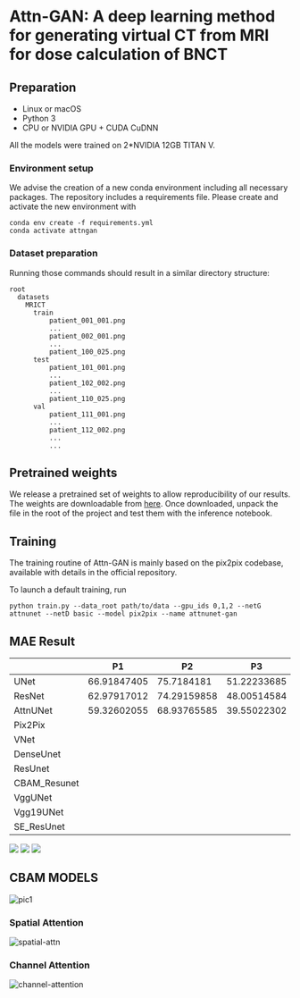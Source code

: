 # Attn-GAN: A deep learning method for generating virtual CT from MRI for dose calculation of BNCT



## Preparation

- Linux or macOS
- Python 3
- CPU or NVIDIA GPU + CUDA CuDNN

All the models were trained on 2\*NVIDIA 12GB TITAN V.



### Environment setup

We advise the creation of a new conda environment including all necessary packages. The repository includes a requirements file. Please create and activate the new environment with

```
conda env create -f requirements.yml
conda activate attngan
```



### Dataset preparation

Running those commands should result in a similar directory structure:

```
root
  datasets
    MRICT
      train
          patient_001_001.png
          ...
          patient_002_001.png
          ...
		  patient_100_025.png
      test
      	  patient_101_001.png
      	  ...
          patient_102_002.png
          ...
		  patient_110_025.png
      val
          patient_111_001.png
          ...
          patient_112_002.png
          ...
          ...
```



## Pretrained weights

We release a pretrained set of weights to allow reproducibility of our results. The weights are downloadable from [here](). Once downloaded, unpack the file in the root of the project and test them with the inference notebook.



## Training

The training routine of Attn-GAN is mainly based on the pix2pix codebase, available with details in the official repository.

To launch a default training, run

```shell
python train.py --data_root path/to/data --gpu_ids 0,1,2 --netG attnunet --netD basic --model pix2pix --name attnunet-gan
```



## MAE Result
|              | P1          | P2          | P3          | P4   | P5   | P6   | P7   | P8   | P9   | P10  |
| ------------ | ----------- | ----------- | ----------- | ---- | ---- | ---- | ---- | ---- | ---- | ---- |
| UNet         | 66.91847405 | 75.7184181  | 51.22233685 |      |      |      |      |      |      |      |
| ResNet       | 62.97917012 | 74.29159858 | 48.00514584 |      |      |      |      |      |      |      |
| AttnUNet     | 59.32602055 | 68.93765585 | 39.55022302 |      |      |      |      |      |      |      |
| Pix2Pix      |             |             |             |      |      |      |      |      |      |      |
| VNet         |             |             |             |      |      |      |      |      |      |      |
| DenseUnet    |             |             |             |      |      |      |      |      |      |      |
| ResUnet      |             |             |             |      |      |      |      |      |      |      |
| CBAM_Resunet |             |             |             |      |      |      |      |      |      |      |
| VggUNet      |             |             |             |      |      |      |      |      |      |      |
| Vgg19UNet    |             |             |             |      |      |      |      |      |      |      |
| SE_ResUnet   |             |             |             |      |      |      |      |      |      |      |

![](https://shengbucket.oss-cn-hangzhou.aliyuncs.com/pics/L2bHi.jpg)
![](https://shengbucket.oss-cn-hangzhou.aliyuncs.com/pics/BLtPk.jpg)
![](https://shengbucket.oss-cn-hangzhou.aliyuncs.com/pics/BmDPs.jpg)





## CBAM MODELS

![pic1](https://shengbucket.oss-cn-hangzhou.aliyuncs.com/files/图片8.png)

### Spatial Attention

![spatial-attn](https://shengbucket.oss-cn-hangzhou.aliyuncs.com/files/空间注意力机制.png)

### Channel Attention

![channel-attention](https://shengbucket.oss-cn-hangzhou.aliyuncs.com/files/通道注意力机制.png)